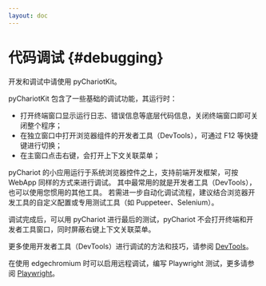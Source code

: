 ```yaml
---
layout: doc
---
```


# 代码调试 {#debugging}

开发和调试中请使用 pyChariotKit。

pyChariotKit 包含了一些基础的调试功能，其运行时：
- 打开终端窗口显示运行日志、错误信息等底层代码信息，关闭终端窗口即可关闭整个程序；
- 在独立窗口中打开浏览器组件的开发者工具（DevTools），可通过 F12 等快捷键进行切换；
- 在主窗口点击右键，会打开上下文关联菜单；

pyChariot 的小应用运行于系统浏览器控件之上，支持前端开发框架，可按 WebApp 同样的方式来进行调试。
其中最常用的就是开发者工具（DevTools），也可以使用您惯用的其他工具。
若需进一步自动化调试流程，建议结合浏览器开发工具的自定义配置或专用测试工具（如 Puppeteer、Selenium）。

调试完成后，可以用 pyChariot 进行最后的测试，pyChariot 不会打开终端和开发者工具窗口，同时屏蔽右键上下文关联菜单。

更多使用开发者工具（DevTools）进行调试的方法和技巧，请参阅 [DevTools](https://developer.chrome.com/docs/devtools?hl=zh-cn)。

在使用 edgechromium 时可以启用远程调试，编写 Playwright 测试，更多请参阅 [Playwright](https://playwright.dev/)。

[//]: # ()
[//]: # (```mermaid)

[//]: # (flowchart TD)

[//]: # (    A&#40;[开始运行]&#41; --> B[配置 pyChariot])

[//]: # (    B --> C{需要初始化?})

[//]: # (    C -->|是| D[pyChariot 初始化操作])

[//]: # (    C -->|否| E[装载小应用])

[//]: # (    D --> E)

[//]: # (    E --> F[根据小应用配置信息配置])

[//]: # (    F --> G{需要初始化?})

[//]: # (    G -->|是| H[小应用初始化操作])

[//]: # (    G -->|否| I[装载自定义注入脚本])

[//]: # (    H --> I)

[//]: # (    I --> J[装载热键定义脚本])

[//]: # (    J --> K[定义系统级热键])

[//]: # (    K --> L[装载扩展功能])

[//]: # (    L --> M[打开小应用主窗口])

[//]: # (    M --> N[执行注入脚本])

[//]: # (    N --> O[JS环境对象设置])

[//]: # (    O --> P[常用变量设置])

[//]: # (    P --> Q[执行自定义注入脚本])

[//]: # (    Q --> R[装载并展示页面])

[//]: # (    R --> S&#40;[结束]&#41;)

[//]: # (    )
[//]: # (    style A fill:#9f9,stroke:#333)

[//]: # (    style S fill:#f9f,stroke:#333)

[//]: # (    classDef default fill:#eaeaea,stroke:#666)

[//]: # (```)
